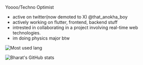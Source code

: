 Yoooo/Techno Optimist
- active on twitter(now demoted to X) @that_anokha_boy
- actively working on flutter, frontend, backend stuff
- intrested in collaborating in a project involving real-time web technologies.
- im doing physics major btw


![Most used lang](https://github-readme-stats.vercel.app/api/top-langs/?username=sonigeez&layout=compact&theme=buefy&hide_border=true)



![Bharat's GitHub stats](https://github-readme-stats.vercel.app/api?username=sonigeez&theme=shades-of-purple&show_icons=true&count_private=true)




<!--
**sonigeez/sonigeez** is a ✨ _special_ ✨ repository because its `README.md` (this file) appears on your GitHub profile.

Here are some ideas to get you started:

- 🔭 I’m currently working on ...
- 🌱 I’m currently learning ...
- 👯 I’m looking to collaborate on ...
- 🤔 I’m looking for help with ...
- 💬 Ask me about ...
- 📫 How to reach me: ...
- 😄 Pronouns: ...
- ⚡ Fun fact: ...
-->
